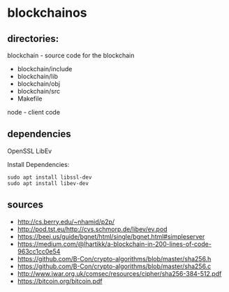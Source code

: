 # blockchainos

## directories:

blockchain - source code for the blockchain
* blockchain/include
* blockchain/lib
* blockchain/obj
* blockchain/src
* Makefile

node - client code

## dependencies
OpenSSL
LibEv

Install Dependencies:
```
sudo apt install libssl-dev
sudo apt install libev-dev
```

## sources
* http://cs.berry.edu/~nhamid/p2p/
* http://pod.tst.eu/http://cvs.schmorp.de/libev/ev.pod
* https://beej.us/guide/bgnet/html/single/bgnet.html#simpleserver
* https://medium.com/@lhartikk/a-blockchain-in-200-lines-of-code-963cc1cc0e54
* https://github.com/B-Con/crypto-algorithms/blob/master/sha256.h
* https://github.com/B-Con/crypto-algorithms/blob/master/sha256.c
* http://www.iwar.org.uk/comsec/resources/cipher/sha256-384-512.pdf
* https://bitcoin.org/bitcoin.pdf

